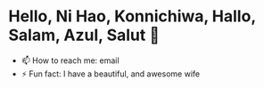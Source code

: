 # Hello, Ni Hao, Konnichiwa, Hallo, Salam, Azul, Salut 👋


- 📫 How to reach me: email
- ⚡ Fun fact: I have a beautiful, and awesome wife


